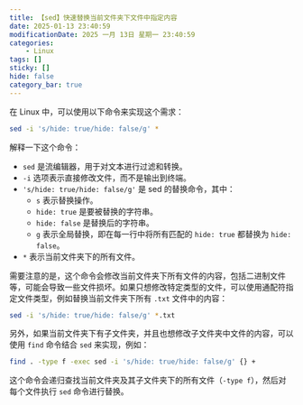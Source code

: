 ```yaml
---
title: 【sed】快速替换当前文件夹下文件中指定内容
date: 2025-01-13 23:40:59
modificationDate: 2025 一月 13日 星期一 23:40:59
categories: 
	- Linux
tags: []
sticky: []
hide: false
category_bar: true
---
```


在 Linux 中，可以使用以下命令来实现这个需求：

```bash
sed -i 's/hide: true/hide: false/g' *
```

解释一下这个命令：

- `sed` 是流编辑器，用于对文本进行过滤和转换。
- `-i` 选项表示直接修改文件，而不是输出到终端。
- `'s/hide: true/hide: false/g'` 是 sed 的替换命令，其中：
    - `s` 表示替换操作。
    - `hide: true` 是要被替换的字符串。
    - `hide: false` 是替换后的字符串。
    - `g` 表示全局替换，即在每一行中将所有匹配的 `hide: true` 都替换为 `hide: false`。
- `*` 表示当前文件夹下的所有文件。

需要注意的是，这个命令会修改当前文件夹下所有文件的内容，包括二进制文件等，可能会导致一些文件损坏。如果只想修改特定类型的文件，可以使用通配符指定文件类型，例如替换当前文件夹下所有 `.txt` 文件中的内容：

```bash
sed -i 's/hide: true/hide: false/g' *.txt
```

另外，如果当前文件夹下有子文件夹，并且也想修改子文件夹中文件的内容，可以使用 `find` 命令结合 `sed` 来实现，例如：

```bash
find . -type f -exec sed -i 's/hide: true/hide: false/g' {} +
```

这个命令会递归查找当前文件夹及其子文件夹下的所有文件（`-type f`），然后对每个文件执行 `sed` 命令进行替换。
